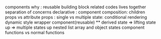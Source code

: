 components why :
reusable building block
related codes lives together
separation of concerns
declarative :
component composition:
children props vs attribute props : single vs multiple
state:
conditional rendering
dynamic style
wrapper component(reusable) \*\*
derived state => lifting state up => multiple states up
nested list
array and object states
component functions vs normal functions
